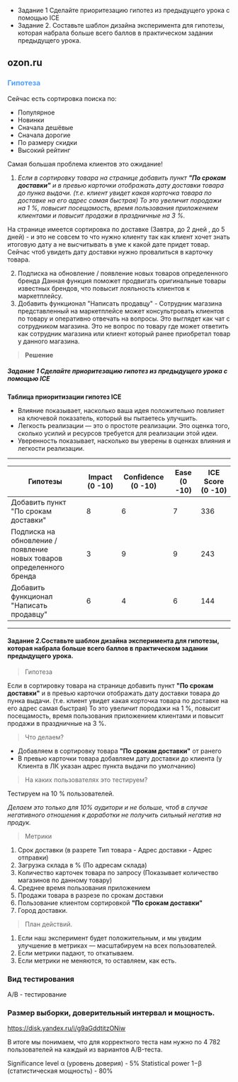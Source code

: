 - Задание 1 Сделайте приоритезацию гипотез из предыдущего урока с помощью ICE
- Задание 2. Составьте шаблон дизайна эксперимента для гипотезы,
  которая набрала больше всего баллов
  в практическом задании предыдущего урока.

## ozon.ru

### <span style="color:#52a1ff">Гипотеза</span>

Сейчас есть сортировка поиска по:

- Популярное
- Новинки
- Сначала дешёвые
- Сначала дорогие
- По размеру скидки
- Высокий рейтинг

Самая большая проблема клиентов это ожидание!

1. _Если в сортировку товара на странице добавить пункт **"По срокам доставки"**
   и в превью карточки отображать дату доставки товара до пунка выдачи.
   (т.е. клиент увидет какая корточка товара по доставке на его адрес самая быстрая)
   То это увеличит породажи на 1 %, повысит посещамость, время пользования приложением клиентами
   и повысит продажи в праздничные на 3 %._

На странице имеется сортировка по доставке (Завтра, до 2 дней , до 5 дней) - и это не совсем то что нужно клиенту
так как клиент хочет знать итоговую дату а не высчитывать в уме к какой дате придет товар.
Сейчас чтоб увидеть дату доставки нужно провалиться в карточку товара.

2. Подписка на обновление / появление новых товаров определенного бренда
   Данная функция поможет продвигать оригинальные товары известных брендов, что
   повысит лояльность клиентов к маркетплейсу.
3. Добавить функционал "Написать продавцу" -
   Сотрудник магазина представленный на маркетплейсе может консультровать
   клиентов по товару и оперативно отвечать на вопросы. Это выглядет как чат с сотрудником магазина.
   Это не вопрос по товару где может ответить как сотрудник магазина или клиент который
   ранее приобретал товар у данного магазина.

> **Решение**

##### Задание 1 Сделайте приоритезацию гипотез из предыдущего урока с помощью ICE

**Таблица приоритизации гипотез ICE**

- Влияние показывает, насколько ваша идея положительно повлияет на ключевой показатель, который вы пытаетесь улучшить.
- Легкость реализации — это о простоте реализации. Это оценка того, сколько усилий и ресурсов требуется для реализации
  этой идеи.
- Уверенность показывает, насколько вы уверены в оценках влияния и легкости реализации.

____

| Гипотезы                                                                   | Impact (0 -10) | Confidence (0 -10) | Ease (0 -10) | ICE Score (0 -10) |
|----------------------------------------------------------------------------|----------------|--------------------|--------------|-------------------| 
| Добавить пункт <br/> "По срокам доставки"                                  | 8              | 6                  | 7            | 336               |
| Подписка на обновление / появление <br/>новых товаров определенного бренда | 3              | 9                  | 9            | 243               |
| Добавить функционал "Написать продавцу"                                    | 6              | 4                  | 6            | 144               |

_____

#### Задание 2.Составьте шаблон дизайна эксперимента для гипотезы, которая набрала больше всего баллов в практическом задании предыдущего урока.

> Гипотеза

Если в сортировку товара на странице добавить пункт **"По срокам доставки"**
и в превью карточки отображать дату доставки товара до пунка выдачи.
(т.е. клиент увидет какая корточка товара по доставке на его адрес самая быстрая)
То это увеличит породажи на 1 %, повысит посещамость, время пользования приложением клиентами
и повысит продажи в праздничные на 3 %.

> Что делаем?

- Добавляем в сортировку товара **"По срокам доставки"** от ранего
- В превью карточки товара добавляем дату доставки до клиента
  (у Клиента в ЛК указан адрес пункта выдачи по умолчанию)

> На каких пользователях это тестируем?

Тестируем на 10 % пользователей.

_Делаем это только для 10% аудитори и не больше, чтоб в случае негативного отношения к доработки не получить
сильный негатив на продук._

> Метрики

1. Срок доставки (в разрете Тип товара - Адрес доставки - Адрес отправки)
2. Загрузка склада в % (По адресам склада)
3. Количество карточек товара по запросу (Показывает количество магазинов по данному товару)
4. Среднее время пользования приложением
5. Продажи товара в разрезе по срокам доставки
6. Пользование клиентом сортировкой **"По срокам доставки"**
7. Город доставки.

> План действий.

1. Если наш эксперимент будет положительным, и мы увидим улучшение в метриках — масштабируем на всех пользователей.
2. Если метрики падают, то откатываем.
3. Если метрики не меняются, то оставляем, как есть.

### Вид тестирования

A/B - тестирование

### Размер выборки, доверительный интервал и мощность.

https://disk.yandex.ru/i/g9aGddtitzONiw

В итоге мы понимаем, что для корректного теста нам нужно
по 4 782 пользователей на каждый из вариантов А/B-теста.

Significance level α (уровень доверия) - 5%
Statistical power 1−β (статистическая мощность) - 80%

